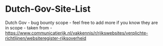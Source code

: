 # Dutch-Gov-Site-List
Dutch Gov - bug bounty scope - feel free to add more if you know they are in scope - taken from - https://www.communicatierijk.nl/vakkennis/r/rijkswebsites/verplichte-richtlijnen/websiteregister-rijksoverheid
